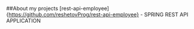 ##About my projects
[rest-api-employee]{https://github.com/reshetovProg/rest-api-employee} - SPRING REST API APPLICATION
